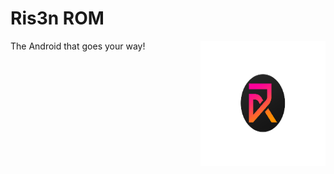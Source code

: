 # Ris3n ROM
<img align="right" src="https://raw.githubusercontent.com/ZealotOne/Ris3n-ROM/main/Risen%20logo.png" height="200" width="200">

The Android that goes your way!

